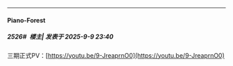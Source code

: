 ﻿
*****

####  Piano-Forest  
##### 2526#         楼主| 发表于 2025-9-9 23:40

三期正式PV：[https://youtu.be/9-JreaprnO0](https://youtu.be/9-JreaprnO0)

